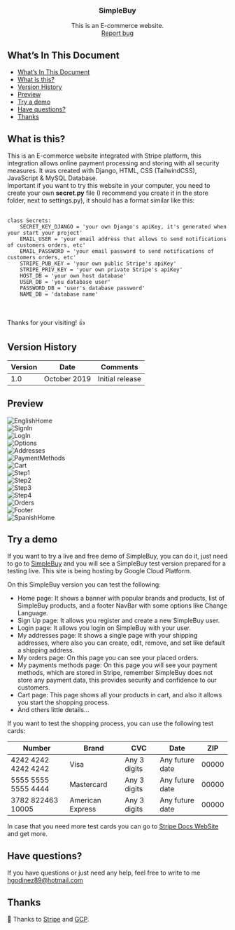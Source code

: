 <p align="center">

  <h3 align="center">SimpleBuy</h3>

  <p align="center">
    This is an E-commerce website.
    <br>
    <a href="https://github.com/hgodinez89/SimpleBuy/issues/new">Report bug</a>
  </p>
</p>


## What’s In This Document
- [What’s In This Document](#whats-in-this-document)
- [What is this?](#what-is-this)
- [Version History](#version-history)
- [Preview](#preview)
- [Try a demo](#try-a-demo)
- [Have questions?](#have-questions)
- [Thanks](#thanks)

## What is this?

This is an E-commerce website integrated with Stripe platform, this integration allows online payment processing and storing with all security measures. It was created with Django, HTML, CSS (TailwindCSS), JavaScript & MySQL Database.</br>
Important if you want to try this website in your computer, you need to create your own **secret.py** file (I recommend you create it in the store folder, next to settings.py), it should has a format similar like this: </br> </br>
```
class Secrets:
    SECRET_KEY_DJANGO = 'your own Django's apiKey, it's generated when your start your project'
    EMAIL_USER = 'your email address that allows to send notifications of customers orders, etc'
    EMAIL_PASSWORD = 'your email password to send notifications of customers orders, etc'
    STRIPE_PUB_KEY = 'your own public Stripe's apiKey'
    STRIPE_PRIV_KEY = 'your own private Stripe's apiKey'
    HOST_DB = 'your own host database'
    USER_DB = 'you database user'
    PASSWORD_DB = 'user's database password'
    NAME_DB = 'database name'
```
</br></br>
Thanks for your visiting! 👍

## Version History

| Version |       Date         |             Comments             |
| ------- | ------------------ | -------------------------------- |
| 1.0     | October 2019       | Initial release                  |

## Preview

<img src="https://res.cloudinary.com/developerteam/image/upload/v1588770815/SimpleBuy/home.png" alt="EnglishHome">
</br>
<img src="https://res.cloudinary.com/developerteam/image/upload/v1588771073/SimpleBuy/signin.png" alt="SignIn">
</br>
<img src="https://res.cloudinary.com/developerteam/image/upload/v1588771210/SimpleBuy/login.png" alt="LogIn">
</br>
<img src="https://res.cloudinary.com/developerteam/image/upload/v1588771339/SimpleBuy/options.png" alt="Options">
</br>
<img src="https://res.cloudinary.com/developerteam/image/upload/v1588771696/SimpleBuy/addresses.png" alt="Addresses">
</br>
<img src="https://res.cloudinary.com/developerteam/image/upload/v1588771849/SimpleBuy/payment-methods.png" alt="PaymentMethods">
</br>
<img src="https://res.cloudinary.com/developerteam/image/upload/v1588771979/SimpleBuy/cart.png" alt="Cart">
</br>
<img src="https://res.cloudinary.com/developerteam/image/upload/v1588772106/SimpleBuy/shopping_1.png" alt="Step1">
</br>
<img src="https://res.cloudinary.com/developerteam/image/upload/v1588772200/SimpleBuy/shopping_2.png" alt="Step2">
</br>
<img src="https://res.cloudinary.com/developerteam/image/upload/v1588772272/SimpleBuy/shopping_3.png" alt="Step3">
</br>
<img src="https://res.cloudinary.com/developerteam/image/upload/v1588772336/SimpleBuy/shopping_4.png" alt="Step4">
</br>
<img src="https://res.cloudinary.com/developerteam/image/upload/v1588772587/SimpleBuy/orders.png" alt="Orders">
</br>
<img src="https://res.cloudinary.com/developerteam/image/upload/v1588772721/SimpleBuy/footer.png" alt="Footer">
</br>
<img src="https://res.cloudinary.com/developerteam/image/upload/v1588772805/SimpleBuy/home-spanish.png" alt="SpanishHome">
</br>

## Try a demo

If you want to try a live and free demo of SimpleBuy, you can do it, just need to go to <a href="https://simplebuy-276303.uc.r.appspot.com">SimpleBuy</a> and you will see a SimpleBuy test version prepared for a testing live. This site is being hosting by Google Cloud Platform.

On this SimpleBuy version you can test the following:

* Home page: It shows a banner with popular brands and products, list of SimpleBuy products, and a footer NavBar with some options like Change Language.
* Sign Up page: It allows you register and create a new SimpleBuy user.
* Login page: It allows you login on SimpleBuy with your user.
* My addresses page: It shows a single page with your shipping addresses, where also you can create, edit, remove, and set like default a shipping address.
* My orders page: On this page you can see your placed orders.
* My payments methods page: On this page you will see your payment methods, which are stored in Stripe, remember SimpleBuy does not store any payment data, this provides security and confidence to our customers.
* Cart page: This page shows all your products in cart, and also it allows you start the shopping process.
* And others little details...

If you want to test the shopping process, you can use the following test cards:

| Number               | Brand              | CVC           | Date             | ZIP    |
| -------------------- | ------------------ | ------------- |----------------- | ------ |
| 4242 4242 4242 4242  | Visa               | Any 3 digits  | Any future date  | 00000  |
| 5555 5555 5555 4444  | Mastercard         | Any 3 digits  | Any future date  | 00000  |
| 3782 822463 10005    | American Express   | Any 3 digits  | Any future date  | 00000  |
  
In case that you need more test cards you can go to <a href="https://stripe.com/docs/testing">Stripe Docs WebSite</a> and get more.

## Have questions?

If you have questions or just need any help, feel free to write to me 
<a href="mailto:hgodinez89@hotmail.com">hgodinez89@hotmail.com</a>

## Thanks

💜 Thanks to <a href="https://stripe.com/">Stripe</a> and <a href="https://cloud.google.com/">GCP</a>.
